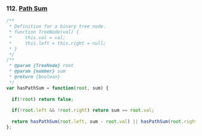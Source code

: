 ### 112. [Path Sum](https://leetcode.com/problems/path-sum/)
```javascript
/**
 * Definition for a binary tree node.
 * function TreeNode(val) {
 *     this.val = val;
 *     this.left = this.right = null;
 * }
 */
/**
 * @param {TreeNode} root
 * @param {number} sum
 * @return {boolean}
 */
var hasPathSum = function(root, sum) {
  
  if(!root) return false;
  
  if(!root.left && !root.right) return sum == root.val;
  
  return hasPathSum(root.left, sum - root.val) || hasPathSum(root.right, sum - root.val);  
};
```
